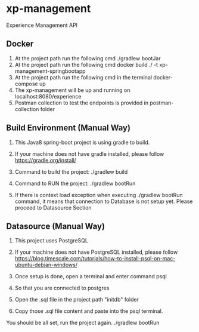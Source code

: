 # xp-management
Experience Management API

Docker
-------
1. At the project path run the following cmd
    ./gradlew bootJar
2. At the project path run the following cmd
    docker build ./ -t xp-management-springbootapp
2. At the project path run the following cmd in the terminal
	docker-compose up
4. The xp-management will be up and running on localhost:8080/experience
5. Postman collection to test the endpoints is provided in postman-collection folder

Build Environment (Manual Way)
------------------------------
1. This Java8 spring-boot project is using gradle to build.
2. If your machine does not have gradle installed, please follow
    https://gradle.org/install/
3. Command to build the project:
    ./gradlew build
4. Command to RUN the project:
    ./gradlew bootRun

5. If there is context load exception when executing ./gradlew bootRun command, it means that connection to Database is not setup yet.
    Please proceed to Datasource Section

Datasource (Manual Way)
-----------------------
1. This project uses PostgreSQL

2. If your machine does not have PostgreSQL installed, please follow
    https://blog.timescale.com/tutorials/how-to-install-psql-on-mac-ubuntu-debian-windows/
3. Once setup is done, open a terminal and enter command
    psql
4. So that you are connected to postgres

5. Open the .sql file in the project path "initdb" folder

6. Copy those .sql file content and paste into the psql terminal.

You should be all set, run the project again.
    ./gradlew bootRun
